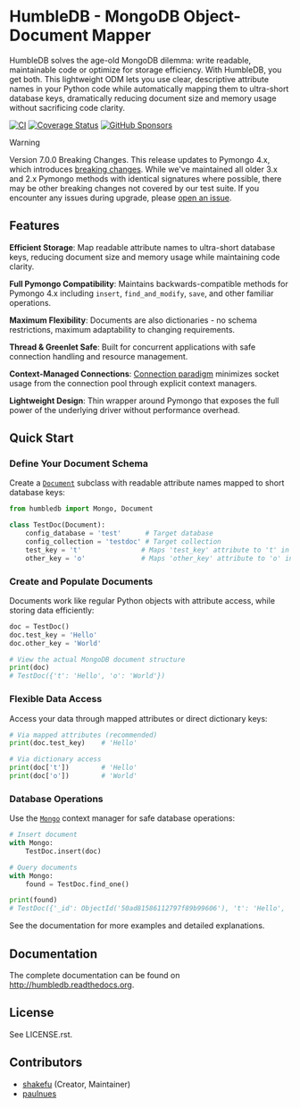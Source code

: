 # HumbleDB - MongoDB Object-Document Mapper

HumbleDB solves the age-old MongoDB dilemma: write readable, maintainable code
or optimize for storage efficiency. With HumbleDB, you get both. This
lightweight ODM lets you use clear, descriptive attribute names in your Python
code while automatically mapping them to ultra-short database keys,
dramatically reducing document size and memory usage without sacrificing code
clarity.

[![CI](https://github.com/shakefu/humbledb/actions/workflows/ci.yaml/badge.svg)](https://github.com/shakefu/humbledb/actions)
[![Coverage Status](https://coveralls.io/repos/shakefu/humbledb/badge.png?branch=master)](https://coveralls.io/r/shakefu/humbledb?branch=master)
[![GitHub Sponsors](https://img.shields.io/github/sponsors/shakefu?style=flat&logo=github&logoColor=white&labelColor=ea4aaa&color=ea4aaa)](https://github.com/sponsors/shakefu)

> [!WARNING]
> Version 7.0.0 Breaking Changes.
> This release updates to Pymongo 4.x, which introduces [breaking
> changes](https://pymongo.readthedocs.io/en/stable/migrate-to-pymongo4.html).
> While we've maintained all older 3.x and 2.x Pymongo methods with identical
> signatures where possible, there may be other breaking changes not covered by
> our test suite. If you encounter any issues during upgrade, please [open an
> issue](https://github.com/shakefu/humbledb/issues/new/choose).

## Features

**Efficient Storage**: Map readable attribute names to ultra-short database keys,
reducing document size and memory usage while maintaining code clarity.

**Full Pymongo Compatibility**: Maintains backwards-compatible methods for
Pymongo 4.x including `insert`, `find_and_modify`, `save`, and other familiar
operations.

**Maximum Flexibility**: Documents are also dictionaries - no schema
restrictions, maximum adaptability to changing requirements.

**Thread & Greenlet Safe**: Built for concurrent applications with safe
connection handling and resource management.

**Context-Managed Connections**: [Connection paradigm](https://humbledb.readthedocs.io/en/latest/tutorial.html#configuring-connections)
minimizes socket usage from the connection pool through explicit context
managers.

**Lightweight Design**: Thin wrapper around Pymongo that exposes the full power
of the underlying driver without performance overhead.

## Quick Start

### Define Your Document Schema

Create a [`Document`](https://humbledb.readthedocs.io/en/latest/api.html#documents)
subclass with readable attribute names mapped to short database keys:

```python
from humbledb import Mongo, Document

class TestDoc(Document):
    config_database = 'test'      # Target database
    config_collection = 'testdoc' # Target collection
    test_key = 't'               # Maps 'test_key' attribute to 't' in MongoDB
    other_key = 'o'              # Maps 'other_key' attribute to 'o' in MongoDB
```

### Create and Populate Documents

Documents work like regular Python objects with attribute access, while storing
data efficiently:

```python
doc = TestDoc()
doc.test_key = 'Hello'
doc.other_key = 'World'

# View the actual MongoDB document structure
print(doc)
# TestDoc({'t': 'Hello', 'o': 'World'})
```

### Flexible Data Access

Access your data through mapped attributes or direct dictionary keys:

```python
# Via mapped attributes (recommended)
print(doc.test_key)    # 'Hello'

# Via dictionary access
print(doc['t'])        # 'Hello'
print(doc['o'])        # 'World'
```

### Database Operations

Use the [`Mongo`](https://humbledb.readthedocs.io/en/latest/api.html#mongodb-connections)
context manager for safe database operations:

```python
# Insert document
with Mongo:
    TestDoc.insert(doc)

# Query documents
with Mongo:
    found = TestDoc.find_one()

print(found)
# TestDoc({'_id': ObjectId('50ad81586112797f89b99606'), 't': 'Hello', 'o': 'World'})
```

See the documentation for more examples and detailed explanations.

## Documentation

The complete documentation can be found on <http://humbledb.readthedocs.org>.

## License

See LICENSE.rst.

## Contributors

- [shakefu](https://github.com/shakefu) (Creator, Maintainer)
- [paulnues](https://github.com/paulnues)
